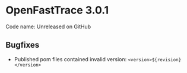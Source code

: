 # OpenFastTrace 3.0.1 

Code name: Unreleased on GitHub

## Bugfixes

* Published pom files contained invalid version: `<version>${revision}</version>`
